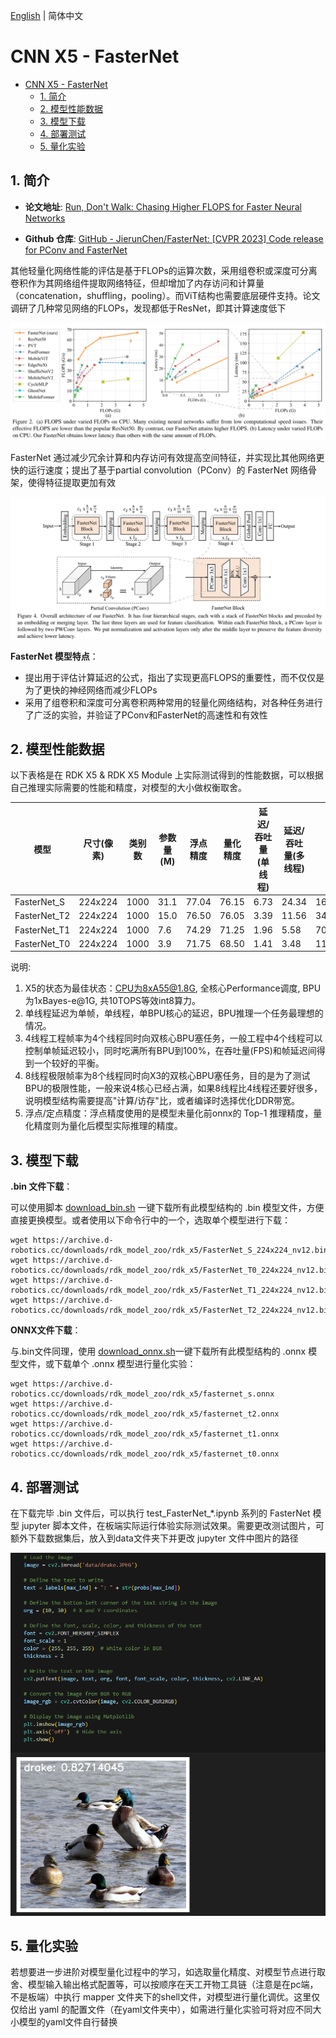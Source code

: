 [English](./README.md) | 简体中文

# CNN X5 - FasterNet

- [CNN X5 - FasterNet](#cnn-x5---fasternet)
  - [1. 简介](#1-简介)
  - [2. 模型性能数据](#2-模型性能数据)
  - [3. 模型下载](#3-模型下载)
  - [4. 部署测试](#4-部署测试)
  - [5. 量化实验](#5-量化实验)

## 1. 简介

- **论文地址**: [Run, Don't Walk: Chasing Higher FLOPS for Faster Neural Networks](http://arxiv.org/abs/2303.03667)

- **Github 仓库**: [GitHub - JierunChen/FasterNet: [CVPR 2023] Code release for PConv and FasterNet](https://github.com/JierunChen/FasterNet)

其他轻量化网络性能的评估是基于FLOPs的运算次数，采用组卷积或深度可分离卷积作为其网络组件提取网络特征，但却增加了内存访问和计算量（concatenation，shuffling，pooling）。而ViT结构也需要底层硬件支持。论文调研了几种常见网络的FLOPs，发现都低于ResNet，即其计算速度低下

![](./data/FLOPs%20of%20Nets.png)

FasterNet 通过减少冗余计算和内存访问有效提高空间特征，并实现比其他网络更快的运行速度；提出了基于partial convolution（PConv）的 FasterNet 网络骨架，使得特征提取更加有效

![](./data/FasterNet_architecture.png)


**FasterNet 模型特点**：

- 提出用于评估计算延迟的公式，指出了实现更高FLOPS的重要性，而不仅仅是为了更快的神经网络而减少FLOPs
- 采用了组卷积和深度可分离卷积两种常用的轻量化网络结构，对各种任务进行了广泛的实验，并验证了PConv和FasterNet的高速性和有效性


## 2. 模型性能数据

以下表格是在 RDK X5 & RDK X5 Module 上实际测试得到的性能数据，可以根据自己推理实际需要的性能和精度，对模型的大小做权衡取舍。


| 模型           | 尺寸(像素)  | 类别数  | 参数量(M) | 浮点精度  | 量化精度  | 延迟/吞吐量(单线程) | 延迟/吞吐量(多线程) | 帧率      |
| ------------ | ------- | ---- | ------ | ----- | ----- | ----------- | ----------- | ------- |
| FasterNet_S  | 224x224 | 1000 | 31.1   | 77.04 | 76.15 | 6.73        | 24.34       | 162.83  |
| FasterNet_T2 | 224x224 | 1000 | 15.0   | 76.50 | 76.05 | 3.39        | 11.56       | 342.48  |
| FasterNet_T1 | 224x224 | 1000 | 7.6    | 74.29 | 71.25 | 1.96        | 5.58        | 708.40  |
| FasterNet_T0 | 224x224 | 1000 | 3.9    | 71.75 | 68.50 | 1.41        | 3.48        | 1135.13 |


说明: 
1. X5的状态为最佳状态：CPU为8xA55@1.8G, 全核心Performance调度, BPU为1xBayes-e@1G, 共10TOPS等效int8算力。
2. 单线程延迟为单帧，单线程，单BPU核心的延迟，BPU推理一个任务最理想的情况。
3. 4线程工程帧率为4个线程同时向双核心BPU塞任务，一般工程中4个线程可以控制单帧延迟较小，同时吃满所有BPU到100%，在吞吐量(FPS)和帧延迟间得到一个较好的平衡。
4. 8线程极限帧率为8个线程同时向X3的双核心BPU塞任务，目的是为了测试BPU的极限性能，一般来说4核心已经占满，如果8线程比4线程还要好很多，说明模型结构需要提高"计算/访存"比，或者编译时选择优化DDR带宽。
5. 浮点/定点精度：浮点精度使用的是模型未量化前onnx的 Top-1 推理精度，量化精度则为量化后模型实际推理的精度。

## 3. 模型下载

**.bin 文件下载**：

可以使用脚本 [download_bin.sh](./model/download_bin.sh) 一键下载所有此模型结构的 .bin 模型文件，方便直接更换模型。或者使用以下命令行中的一个，选取单个模型进行下载：

```shell
wget https://archive.d-robotics.cc/downloads/rdk_model_zoo/rdk_x5/FasterNet_S_224x224_nv12.bin
wget https://archive.d-robotics.cc/downloads/rdk_model_zoo/rdk_x5/FasterNet_T0_224x224_nv12.bin
wget https://archive.d-robotics.cc/downloads/rdk_model_zoo/rdk_x5/FasterNet_T1_224x224_nv12.bin
wget https://archive.d-robotics.cc/downloads/rdk_model_zoo/rdk_x5/FasterNet_T2_224x224_nv12.bin
```

**ONNX文件下载**：

与.bin文件同理，使用 [download_onnx.sh](./model/download_onnx.sh)一键下载所有此模型结构的 .onnx 模型文件，或下载单个 .onnx 模型进行量化实验：

```shell
wget https://archive.d-robotics.cc/downloads/rdk_model_zoo/rdk_x5/fasternet_s.onnx
wget https://archive.d-robotics.cc/downloads/rdk_model_zoo/rdk_x5/fasternet_t2.onnx
wget https://archive.d-robotics.cc/downloads/rdk_model_zoo/rdk_x5/fasternet_t1.onnx
wget https://archive.d-robotics.cc/downloads/rdk_model_zoo/rdk_x5/fasternet_t0.onnx
```

## 4. 部署测试

在下载完毕 .bin 文件后，可以执行 test_FasterNet_*.ipynb 系列的 FasterNet 模型 jupyter 脚本文件，在板端实际运行体验实际测试效果。需要更改测试图片，可额外下载数据集后，放入到data文件夹下并更改 jupyter 文件中图片的路径

![](./data/inference.png)

## 5. 量化实验

若想要进一步进阶对模型量化过程中的学习，如选取量化精度、对模型节点进行取舍、模型输入输出格式配置等，可以按顺序在天工开物工具链（注意是在pc端，不是板端）中执行 mapper 文件夹下的shell文件，对模型进行量化调优。这里仅仅给出 yaml 的配置文件（在yaml文件夹中），如需进行量化实验可将对应不同大小模型的yaml文件自行替换
